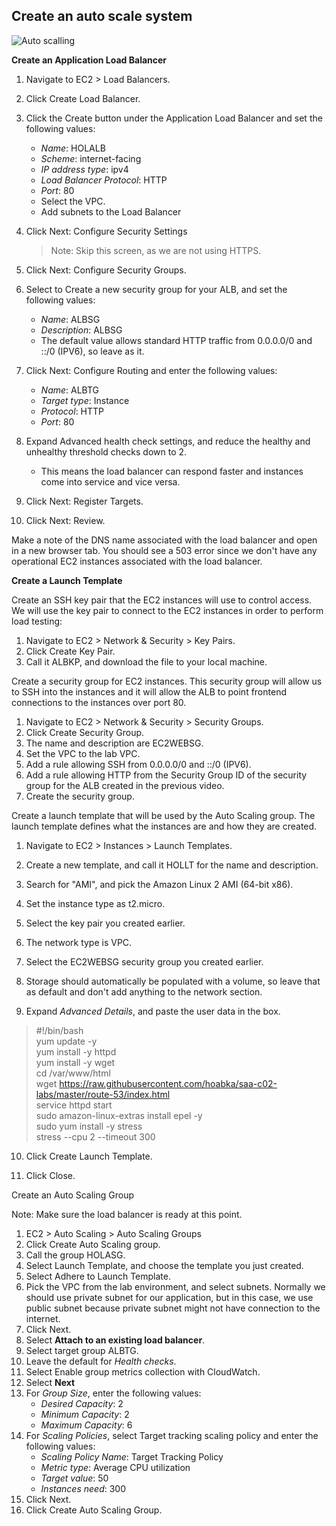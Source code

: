 ## Create an auto scale system

![Auto scalling](https://miro.medium.com/max/974/1*uS9J8btKCQaMOhnUXp62aA.jpeg)

**Create an Application Load Balancer**
1.  Navigate to EC2 > Load Balancers.

2.  Click Create Load Balancer.

3.  Click the Create button under the Application Load Balancer and set the following values:

    -   *Name*: HOLALB
    -   *Scheme*: internet-facing
    -   *IP address type*: ipv4
    -   *Load Balancer Protocol*: HTTP
    -   *Port*: 80
    -   Select the VPC.
    -   Add subnets to the Load Balancer
4.  Click Next: Configure Security Settings

    > Note: Skip this screen, as we are not using HTTPS.

5.  Click Next: Configure Security Groups.

6.  Select to Create a new security group for your ALB, and set the following values:

    -   *Name*: ALBSG
    -   *Description*: ALBSG
    -   The default value allows standard HTTP traffic from 0.0.0.0/0 and ::/0 (IPV6), so leave as it.
7.  Click Next: Configure Routing and enter the following values:

    -   *Name*: ALBTG
    -   *Target type*: Instance
    -   *Protocol*: HTTP
    -   *Port*: 80
8.  Expand Advanced health check settings, and reduce the healthy and unhealthy threshold checks down to 2.

    -   This means the load balancer can respond faster and instances come into service and vice versa.
9.  Click Next: Register Targets.

10. Click Next: Review.

Make a note of the DNS name associated with the load balancer and open in a new browser tab. You should see a 503 error since we don't have any operational EC2 instances associated with the load balancer.

**Create a Launch Template**

Create an SSH key pair that the EC2 instances will use to control access. We will use the key pair to connect to the EC2 instances in order to perform load testing:

1.  Navigate to EC2 > Network & Security > Key Pairs.
2.  Click Create Key Pair.
3.  Call it ALBKP, and download the file to your local machine.

Create a security group for EC2 instances. This security group will allow us to SSH into the instances and it will allow the ALB to point frontend connections to the instances over port 80.

1.  Navigate to EC2 > Network & Security > Security Groups.
2.  Click Create Security Group.
3.  The name and description are EC2WEBSG.
4.  Set the VPC to the lab VPC.
5.  Add a rule allowing SSH from 0.0.0.0/0 and ::/0 (IPV6).
6.  Add a rule allowing HTTP from the Security Group ID of the security group for the ALB created in the previous video.
7.  Create the security group.

Create a launch template that will be used by the Auto Scaling group. The launch template defines what the instances are and how they are created.

1.  Navigate to EC2 > Instances > Launch Templates.

2.  Create a new template, and call it HOLLT for the name and description.

3.  Search for "AMI", and pick the Amazon Linux 2 AMI (64-bit x86).

4.  Set the instance type as t2.micro.

5.  Select the key pair you created earlier.

6.  The network type is VPC.

7.  Select the EC2WEBSG security group you created earlier.

8.  Storage should automatically be populated with a volume, so leave that as default and don't add anything to the network section.

9.  Expand *Advanced Details*, and paste the user data in the box.  

>    #!/bin/bash  
    yum update -y  
    yum install -y httpd  
    yum install -y wget  
    cd /var/www/html  
    wget https://raw.githubusercontent.com/hoabka/saa-c02-labs/master/route-53/index.html  
    service httpd start  
    sudo amazon-linux-extras install epel -y  
    sudo yum install -y stress  
    stress --cpu 2 --timeout 300




10. Click Create Launch Template.

11. Click Close.

Create an Auto Scaling Group

Note: Make sure the load balancer is ready at this point.

1.  EC2 > Auto Scaling > Auto Scaling Groups
2.  Click Create Auto Scaling group.
3.  Call the group HOLASG.
4.  Select Launch Template, and choose the template you just created.
5.  Select Adhere to Launch Template.
6.  Pick the VPC from the lab environment, and select subnets. Normally we should use private subnet for our application, but in this case, we use public subnet because private subnet might not have connection to the internet.
7.  Click Next.
8.  Select **Attach to an existing load balancer**.
9.  Select target group ALBTG.
10. Leave the default for *Health checks*.
11. Select Enable group metrics collection with CloudWatch.
12. Select **Next**
12. For *Group Size*, enter the following values:
    -   *Desired Capacity*: 2
    -   *Minimum Capacity*: 2
    -   *Maximum Capacity*: 6
13. For *Scaling Policies*, select Target tracking scaling policy and enter the following values:
    -   *Scaling Policy Name*: Target Tracking Policy
    -   *Metric type*: Average CPU utilization
    -   *Target value*: 50
    -   *Instances need*: 300
14. Click Next.
15. Click Create Auto Scaling Group.
